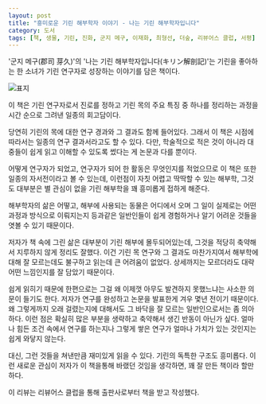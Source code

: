 ```yaml
---
layout: post
title: "흥미로운 기린 해부학자 이야기 - 나는 기린 해부학자입니다"
category: 도서
tags: [책, 생물, 기린, 진화, 군지 메구, 이재화, 최형선, 더숲, 리뷰어스 클럽, 서평]
---
```


'군지 메구(郡司 芽久)'의
'나는 기린 해부학자입니다(キリン解剖記)'는
기린을 좋아하는 한 소녀가 기린 연구자로 성장하는 이야기를 담은 책이다.

![표지](https://images2.imgbox.com/e1/91/wLmajxOR_o.jpg)

이 책은 기린 연구자로서 진로를 정하고
기린 목의 주요 특징 중 하나를 정리하는 과정을
시간 순으로 그려낸 일종의 회고담이다.

당연히 기린의 목에 대한 연구 경과와 그 결과도 함께 들어있다.
그래서 이 책은 시점에 따라서는 일종의 연구 결과서라고도 할 수 있다.
다만, 학술적으로 적은 것이 아니라 대중들이 쉽게 읽고 이해할 수 있도록 썼다는 게 논문과 다를 뿐이다.

어떻게 연구자가 되었고, 연구자가 되어 한 활동은 무엇인지를 적었으므로
이 책은 또한 일종의 자서전이라고 볼 수 있는데,
이런점이 자칫 어렵고 딱딱할 수 있는 해부학,
그것도 대부분은 별 관심이 없을 기린 해부학을 꽤 흥미롭게 접하게 해준다.

해부학자의 삶은 어떻고,
해부에 사용되는 동물은 어디에서 오며
그 일이 실제로는 어떤 과정과 방식으로 이뤄지는지 등과같은
일반인들이 쉽게 경험하거나 알기 어려운 것들을 엿볼 수 있기 때문이다.

저자가 책 속에 그린 삶은 대부분이 기린 해부에 몰두되어있는데,
그것을 적당히 축약해서 지루하지 않게 정리도 잘했다.
이건 기린 목 연구와 그 결과도 마찬가지여서
해부학에 대해 잘 모르는데도 불구하고 읽는데 큰 어려움이 없었다.
상세까지는 모르더라도 대략 어떤 느낌인지를 잘 담았기 때문이다.

쉽게 읽히기 때문에 한편으로는 그걸 왜 이제껏 아무도 발견하지 못했느냐는 사소한 의문이 들기도 한다.
저자가 연구를 완성하고 논문을 발표한게 겨우 몇년 전이기 때문이다.
왜 그렇게까지 오래 걸렸는지에 대해서도 그 바닥을 잘 모르는 일반인으로서는 좀 의아하다.
이런 점은 확실히 많은 부분을 생략하고 축약해서 생긴 반동이 아닌가 싶다.
얼마나 힘든 조건 속에서 연구를 하는지나
그렇게 쌓은 연구가 얼마나 가치가 있는 것인지는 쉽게 와닿지 않는다.

대신, 그런 것들을 쳐낸만큼 재미있게 읽을 수 있다.
기린의 독특한 구조도 흥미롭다.
이런 새로운 관심이 저자가 이 책을통해 바랬던 것임을 생각하면,
꽤 잘 만든 책이라 할만하다.



<div class="im im-info">
이 리뷰는 리뷰어스 클럽을 통해 출판사로부터 책을 받고 작성했다.
</div>
